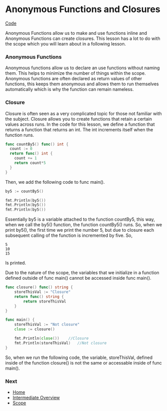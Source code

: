 # Anonymous Functions and Closures

[Code](anonymous-functions-closures.go)

Anonymous Functions allow us to make and use functions inline and Anonymous Functions can create closures. This lesson has a lot to do with the scope which you will learn about in a following lesson.

### Anonymous Functions
Anonymous functions allow us to declare an use functions without naming them. This helps to minimize the number of things within the scope. Anonymous functions are often declared as return values of other functions, this keeps them anonymous and allows them to run themselves automatically which is why the function can remain nameless.

### Closure

Closure is often seen as a very complicated topic for those not familiar with the subject. Closure allows you to create functions that retain a certain values across runs. In the code for this lesson, we define a function that returns a function that returns an int. The int increments itself when the function runs.
```go
func countBy5() func() int {
  count := 0
  return func() int {
    count += 1
    return count*5
  }
}
```
Then, we add the following code to func main().
```go
by5 := countBy5()

fmt.Println(by5())
fmt.Println(by5())
fmt.Println(by5())
```
Essentially by5 is a variable attached to the function countBy5, this way, when we call the by5() function, the function countBy5() runs. So, when we print by5(), the first time we print the number 5, but due to closure each subsequent calling of the function is incremented by five. So,
```
5
10
15
```
Is printed.

Due to the nature of the scope, the variables that we initialize in a function defined outside of func main() cannot be accessed inside func main().
```go
func closure() func() string {
	storeThisVal := "Closure"
	return func() string {
		return storeThisVal
	}
}

func main() {
	storeThisVal := "Not closure"
	close := closure()

	fmt.Println(close())	//Closure
	fmt.Println(storeThisVal)	//Not closure
}
```
So, when we run the following code, the variable, storeThisVal, defined inside of the function closure() is not the same or accessable inside of func main().

### Next

* [Home](../../README.md)
* [Intermediate Overview](../intermediate.md)
* [Scope](../scope/scope.md)
